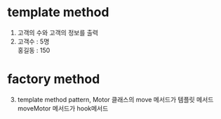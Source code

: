 # template method
1. 고객의 수와 고객의 정보를 출력  
2. 고객수 : 5명  
   홍길동 : 150  

# factory method
3. template method pattern, Motor 클래스의 move 메서드가 템플릿 메서드  
   moveMotor 메서드가 hook메서드
